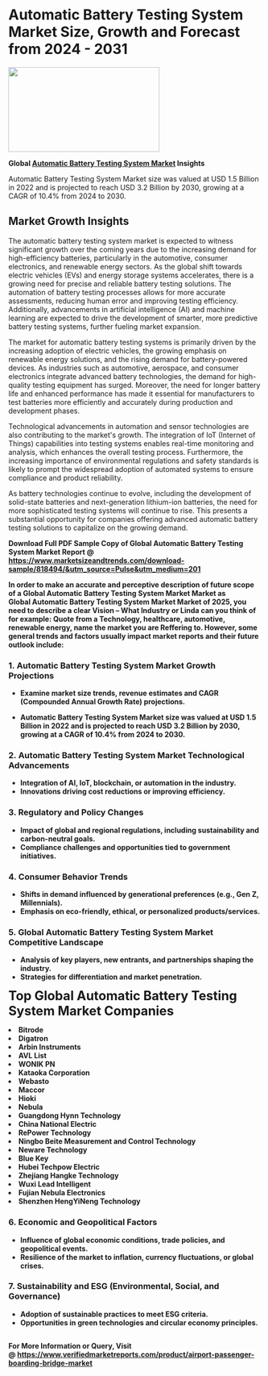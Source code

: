 <H1>Automatic Battery Testing System Market Size, Growth and Forecast from 2024 - 2031</H1><img class="aligncenter size-medium wp-image-584254" src="https://thirdeyenews.in/wp-content/uploads/2024/09/Global-Market-Research-300x168.jpeg" alt="" width="300" height="168" /><p><strong>Global&nbsp;<a href="https://www.marketsizeandtrends.com/download-sample/818494/&amp;utm_source=Pulse&amp;utm_medium=201">Automatic Battery Testing System Market</a> Insights</strong></p><p>Automatic Battery Testing System Market size was valued at USD 1.5 Billion in 2022 and is projected to reach USD 3.2 Billion by 2030, growing at a CAGR of 10.4% from 2024 to 2030.</p><p><h2>Market Growth Insights</h2> <p>The automatic battery testing system market is expected to witness significant growth over the coming years due to the increasing demand for high-efficiency batteries, particularly in the automotive, consumer electronics, and renewable energy sectors. As the global shift towards electric vehicles (EVs) and energy storage systems accelerates, there is a growing need for precise and reliable battery testing solutions. The automation of battery testing processes allows for more accurate assessments, reducing human error and improving testing efficiency. Additionally, advancements in artificial intelligence (AI) and machine learning are expected to drive the development of smarter, more predictive battery testing systems, further fueling market expansion.</p> <p><strong></strong></p> <p>The market for automatic battery testing systems is primarily driven by the increasing adoption of electric vehicles, the growing emphasis on renewable energy solutions, and the rising demand for battery-powered devices. As industries such as automotive, aerospace, and consumer electronics integrate advanced battery technologies, the demand for high-quality testing equipment has surged. Moreover, the need for longer battery life and enhanced performance has made it essential for manufacturers to test batteries more efficiently and accurately during production and development phases.</p> <p>Technological advancements in automation and sensor technologies are also contributing to the market's growth. The integration of IoT (Internet of Things) capabilities into testing systems enables real-time monitoring and analysis, which enhances the overall testing process. Furthermore, the increasing importance of environmental regulations and safety standards is likely to prompt the widespread adoption of automated systems to ensure compliance and product reliability.</p> <p>As battery technologies continue to evolve, including the development of solid-state batteries and next-generation lithium-ion batteries, the need for more sophisticated testing systems will continue to rise. This presents a substantial opportunity for companies offering advanced automatic battery testing solutions to capitalize on the growing demand.</p> <p><strong></p><p><span class=""><strong>Download Full PDF Sample Copy of Global Automatic Battery Testing System Market Report</strong> @ <a href="https://www.marketsizeandtrends.com/download-sample/818494/&amp;utm_source=Pulse&amp;utm_medium=201" target="_blank">https://www.marketsizeandtrends.com/download-sample/818494/&amp;utm_source=Pulse&amp;utm_medium=201</a></span></p><p>In order to make an accurate and perceptive description of future scope of a Global&nbsp;Automatic Battery Testing System Market Market as Global&nbsp;Automatic Battery Testing System Market Market of 2025, you need to describe a clear Vision &ndash; What Industry or Linda can you think of for example: Quote from a Technology, healthcare, automotive, renewable energy, name the market you are Reffering to. However, some general trends and factors usually impact market reports and their future outlook include:</p><h3>1.&nbsp;<strong>Automatic Battery Testing System Market Growth Projections</strong></h3><ul><li>Examine market size trends, revenue estimates and CAGR (Compounded Annual Growth Rate) projections.</li><li><p>Automatic Battery Testing System Market size was valued at USD 1.5 Billion in 2022 and is projected to reach USD 3.2 Billion by 2030, growing at a CAGR of 10.4% from 2024 to 2030.</p></li></ul><h3>2.&nbsp;<strong>Automatic Battery Testing System Market Technological Advancements</strong></h3><ul><li>Integration of AI, IoT, blockchain, or automation in the industry.</li><li>Innovations driving cost reductions or improving efficiency.</li></ul><h3>3.&nbsp;<strong>Regulatory and Policy Changes</strong></h3><ul><li>Impact of global and regional regulations, including sustainability and carbon-neutral goals.</li><li>Compliance challenges and opportunities tied to government initiatives.</li></ul><h3>4.&nbsp;<strong>Consumer Behavior Trends</strong></h3><ul><li>Shifts in demand influenced by generational preferences (e.g., Gen Z, Millennials).</li><li>Emphasis on eco-friendly, ethical, or personalized products/services.</li></ul><h3>5.&nbsp;<strong>Global Automatic Battery Testing System Market Competitive Landscape</strong></h3><ul><li>Analysis of key players, new entrants, and partnerships shaping the industry.</li><li>Strategies for differentiation and market penetration.</li></ul><p data-pm-slice="1 1 []"><span style="color: inherit; font-family: inherit; font-size: 25px;">Top Global Automatic Battery Testing System Market Companies</span></p><div class="" data-test-id=""><p><li>Bitrode</li><li> Digatron</li><li> Arbin Instruments</li><li> AVL List</li><li> WONIK PN</li><li> Kataoka Corporation</li><li> Webasto</li><li> Maccor</li><li> Hioki</li><li> Nebula</li><li> Guangdong Hynn Technology</li><li> China National Electric</li><li> RePower Technology</li><li> Ningbo Beite Measurement and Control Technology</li><li> Neware Technology</li><li> Blue Key</li><li> Hubei Techpow Electric</li><li> Zhejiang Hangke Technology</li><li> Wuxi Lead Intelligent</li><li> Fujian Nebula Electronics</li><li> Shenzhen HengYiNeng Technology</li></p></div><h3>6.&nbsp;<strong>Economic and Geopolitical Factors</strong></h3><ul><li>Influence of global economic conditions, trade policies, and geopolitical events.</li><li>Resilience of the market to inflation, currency fluctuations, or global crises.</li></ul><h3>7.&nbsp;<strong>Sustainability and ESG (Environmental, Social, and Governance)</strong></h3><ul><li>Adoption of sustainable practices to meet ESG criteria.</li><li>Opportunities in green technologies and circular economy principles.</li></ul><h2><strong style="font-size: 14px;">For More Information or Query, Visit @&nbsp;</strong><a style="background-color: #ffffff; font-size: 14px;" href="https://www.marketsizeandtrends.com/report/automatic-battery-testing-system-market/" target="_blank">https://www.verifiedmarketreports.com/product/airport-passenger-boarding-bridge-market</a></h2>
